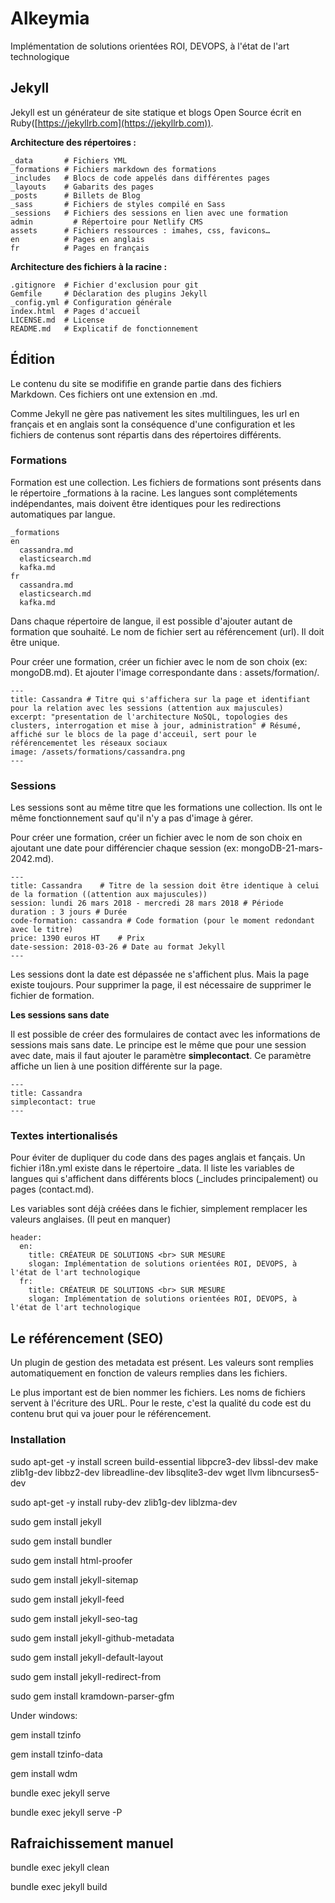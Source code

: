 # Alkeymia
Implémentation de solutions orientées ROI, DEVOPS, à l'état de l'art technologique

## Jekyll

Jekyll est un générateur de site statique et blogs Open Source écrit en Ruby([https://jekyllrb.com](https://jekyllrb.com)). 

**Architecture des répertoires :**
```
_data       # Fichiers YML
_formations # Fichiers markdown des formations
_includes   # Blocs de code appelés dans différentes pages
_layouts    # Gabarits des pages
_posts      # Billets de Blog
_sass       # Fichiers de styles compilé en Sass
_sessions   # Fichiers des sessions en lien avec une formation
admin	      # Répertoire pour Netlify CMS
assets      # Fichiers ressources : imahes, css, favicons…
en          # Pages en anglais
fr          # Pages en français
```

**Architecture des fichiers à la racine :**
```
.gitignore  # Fichier d'exclusion pour git
Gemfile     # Déclaration des plugins Jekyll
_config.yml # Configuration générale
index.html  # Pages d'accueil
LICENSE.md  # License
README.md   # Explicatif de fonctionnement
```

## Édition

Le contenu du site se modififie en grande partie dans des fichiers Markdown. Ces fichiers ont une extension en .md.

Comme Jekyll ne gère pas nativement les sites multilingues, les url en français et en anglais sont la conséquence d'une configuration et les fichiers de contenus sont répartis dans des répertoires différents.

### Formations

Formation est une collection. Les fichiers de formations sont présents dans le répertoire _formations à la racine.
Les langues sont complétements indépendantes, mais doivent être identiques pour les redirections automatiques par langue.

```
_formations
en
  cassandra.md
  elasticsearch.md
  kafka.md
fr
  cassandra.md
  elasticsearch.md
  kafka.md
```

Dans chaque répertoire de langue, il est possible d'ajouter autant de formation que souhaité. Le nom de fichier sert au référencement (url). Il doit être unique.

Pour créer une formation, créer un fichier avec le nom de son choix (ex: mongoDB.md). Et ajouter l'image correspondante dans : assets/formation/.

```
---
title: Cassandra # Titre qui s'affichera sur la page et identifiant pour la relation avec les sessions (attention aux majuscules)
excerpt: "presentation de l'architecture NoSQL, topologies des clusters, interrogation et mise à jour, administration" # Résumé, affiché sur le blocs de la page d'acceuil, sert pour le référencementet les réseaux sociaux
image: /assets/formations/cassandra.png
---
```

### Sessions

Les sessions sont au même titre que les formations une collection. Ils ont le même fonctionnement sauf qu'il n'y a pas d'image à gérer.

Pour créer une formation, créer un fichier avec le nom de son choix en ajoutant une date pour différencier chaque session (ex: mongoDB-21-mars-2042.md).

```
---
title: Cassandra	# Titre de la session doit être identique à celui de la formation ((attention aux majuscules))
session: lundi 26 mars 2018 - mercredi 28 mars 2018 # Période
duration : 3 jours # Durée
code-formation: cassandra # Code formation (pour le moment redondant avec le titre)
price: 1390 euros HT	# Prix
date-session: 2018-03-26 # Date au format Jekyll
---
```

Les sessions dont la date est dépassée ne s'affichent plus. Mais la page existe toujours. Pour supprimer la page, il est nécessaire de supprimer le fichier de formation.

**Les sessions sans date**

Il est possible de créer des formulaires de contact avec les informations de sessions mais sans date. Le principe est le même que pour une session avec date, mais il faut ajouter le paramètre __simplecontact__.
Ce paramètre affiche un lien à une position différente sur la page.

```
---
title: Cassandra
simplecontact: true
---
```

### Textes intertionalisés

Pour éviter de dupliquer du code dans des pages anglais et fançais. Un fichier i18n.yml existe dans le répertoire _data. Il liste les variables de langues qui s'affichent dans différents blocs (_includes principalement) ou pages (contact.md).

Les variables sont déjà créées dans le fichier, simplement remplacer les valeurs anglaises. (Il peut en manquer)

```
header:
  en:
    title: CRÉATEUR DE SOLUTIONS <br> SUR MESURE
    slogan: Implémentation de solutions orientées ROI, DEVOPS, à l'état de l'art technologique
  fr:
    title: CRÉATEUR DE SOLUTIONS <br> SUR MESURE
    slogan: Implémentation de solutions orientées ROI, DEVOPS, à l'état de l'art technologique
```

## Le référencement (SEO)

Un plugin de gestion des metadata est présent. Les valeurs sont remplies automatiquement en fonction de valeurs remplies dans les fichiers.

Le plus important est de bien nommer les fichiers. Les noms de fichiers servent à l'écriture des URL.
Pour le reste, c'est la qualité du code est du contenu brut qui va jouer pour le référencement.

### Installation

sudo apt-get -y install screen build-essential libpcre3-dev libssl-dev make zlib1g-dev libbz2-dev libreadline-dev libsqlite3-dev wget llvm libncurses5-dev

sudo apt-get -y install ruby-dev zlib1g-dev liblzma-dev

sudo gem install jekyll

sudo gem install bundler

sudo gem install html-proofer

sudo gem install jekyll-sitemap

sudo gem install jekyll-feed

sudo gem install jekyll-seo-tag

sudo gem install jekyll-github-metadata

sudo gem install jekyll-default-layout

sudo gem install jekyll-redirect-from

sudo gem install kramdown-parser-gfm

Under windows:

gem install tzinfo

gem install tzinfo-data

gem install wdm

bundle exec jekyll serve

bundle exec jekyll serve -P <otherport>

## Rafraichissement manuel

bundle exec jekyll clean

bundle exec jekyll build


